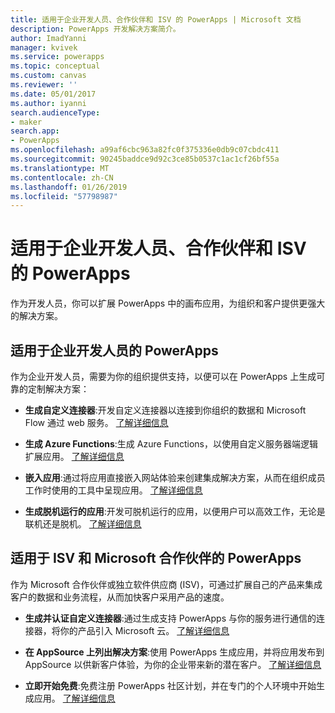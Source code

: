 ```yaml
---
title: 适用于企业开发人员、合作伙伴和 ISV 的 PowerApps | Microsoft 文档
description: PowerApps 开发解决方案简介。
author: ImadYanni
manager: kvivek
ms.service: powerapps
ms.topic: conceptual
ms.custom: canvas
ms.reviewer: ''
ms.date: 05/01/2017
ms.author: iyanni
search.audienceType:
- maker
search.app:
- PowerApps
ms.openlocfilehash: a99af6cbc963a82fc0f375336e0db9c07cbdc411
ms.sourcegitcommit: 90245baddce9d92c3ce85b0537c1ac1cf26bf55a
ms.translationtype: MT
ms.contentlocale: zh-CN
ms.lasthandoff: 01/26/2019
ms.locfileid: "57798987"
---
```

# <a name="powerapps-for-enterprise-developers-partners-and-isvs"></a>适用于企业开发人员、合作伙伴和 ISV 的 PowerApps

作为开发人员，你可以扩展 PowerApps 中的画布应用，为组织和客户提供更强大的解决方案。

## <a name="powerapps-for-enterprise-developers"></a>适用于企业开发人员的 PowerApps

作为企业开发人员，需要为你的组织提供支持，以便可以在 PowerApps 上生成可靠的定制解决方案：

- **生成自定义连接器**:开发自定义连接器以连接到你组织的数据和 Microsoft Flow 通过 web 服务。 [了解详细信息](https://docs.microsoft.com/connectors/custom-connectors/)

- **生成 Azure Functions**:生成 Azure Functions，以使用自定义服务器端逻辑扩展应用。 [了解详细信息](https://docs.microsoft.com/azure/azure-functions/functions-powerapps-scenario)

- **嵌入应用**:通过将应用直接嵌入网站体验来创建集成解决方案，从而在组织成员工作时使用的工具中呈现应用。 [了解详细信息](embed-apps-dev.md)

- **生成脱机运行的应用**:开发可脱机运行的应用，以便用户可以高效工作，无论是联机还是脱机。 [了解详细信息](offline-apps.md)

## <a name="powerapps-for-isvs-and-microsoft-partners"></a>适用于 ISV 和 Microsoft 合作伙伴的 PowerApps

作为 Microsoft 合作伙伴或独立软件供应商 (ISV)，可通过扩展自己的产品来集成客户的数据和业务流程，从而加快客户采用产品的速度。

- **生成并认证自定义连接器**:通过生成支持 PowerApps 与你的服务进行通信的连接器，将你的产品引入 Microsoft 云。 [了解详细信息](https://docs.microsoft.com/connectors/custom-connectors/submit-certification)

- **在 AppSource 上列出解决方案**:使用 PowerApps 生成应用，并将应用发布到 AppSource 以供新客户体验，为你的企业带来新的潜在客户。 [了解详细信息](dev-appsource-test-drive.md)

- **立即开始免费**:免费注册 PowerApps 社区计划，并在专门的个人环境中开始生成应用。 [了解详细信息](../dev-community-plan.md)
